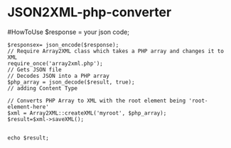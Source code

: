 # JSON2XML-php-converter

#HowToUse
    $response = your json code;
    
    $responsex= json_encode($response);
    // Require Array2XML class which takes a PHP array and changes it to XML
    require_once('array2xml.php');
    // Gets JSON file
    // Decodes JSON into a PHP array
    $php_array = json_decode($result, true);
    // adding Content Type
    
    // Converts PHP Array to XML with the root element being 'root-element-here'
    $xml = Array2XML::createXML('myroot', $php_array);
    $result=$xml->saveXML();
    
    
    echo $result;

